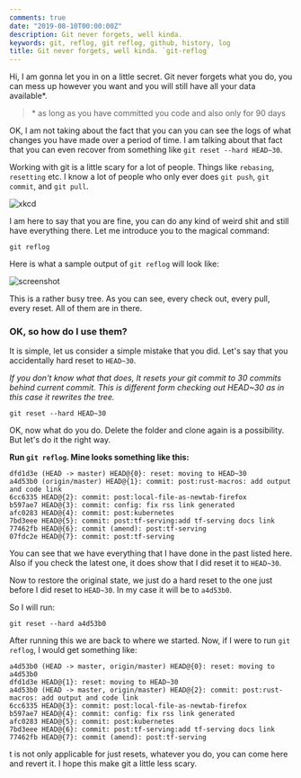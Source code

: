 ```yaml
---
comments: true
date: "2019-08-10T00:00:00Z"
description: Git never forgets, well kinda.
keywords: git, reflog, git reflog, github, history, log
title: Git never forgets, well kinda. `git-reflog`
---
```


Hi, I am gonna let you in on a little secret.
Git never forgets what you do, you can mess up however you want and you will still have all your data available*.

> \* as long as you have committed you code and also only for 90 days

OK, I am not taking about the fact that you can you can see the logs of what changes you have made over a period of
time. I am talking about that fact that you can even recover from something like `git reset --hard HEAD~30`.

Working with git is a little scary for a lot of people. Things like `rebasing`, `resetting` etc.
I know a lot of people who only ever does `git push`, `git commit`, and `git pull`.

![xkcd](https://imgs.xkcd.com/comics/git.png)


I am here to say that you are fine, you can do any kind of weird shit and still have everything there.
Let me introduce you to the magical command:

```
git reflog
```

Here is what a sample output of `git reflog` will look like:

![screenshot]({{site.url}}{{site.baseurl}}/assets/images/gitreflog.png)

This is a rather busy tree. As you can see, every check out, every pull, every reset. All of them are in there.

### OK, so how do I use them?

It is simple, let us consider a simple mistake that you did. Let's say that you accidentally hard reset to `HEAD~30`.

*If you don't know what that does, It resets your git commit to 30 commits behind current commit.
This is different form checking out HEAD~30 as in this case it rewrites the tree.*


```
git reset --hard HEAD~30
```

OK, now what do you do. Delete the folder and clone again is a possibility. But let's do it the right way.

**Run `git reflog`. Mine looks something like this:**

```
dfd1d3e (HEAD -> master) HEAD@{0}: reset: moving to HEAD~30
a4d53b0 (origin/master) HEAD@{1}: commit: post:rust-macros: add output and code link
6cc6335 HEAD@{2}: commit: post:local-file-as-newtab-firefox
b597ae7 HEAD@{3}: commit: config: fix rss link generated
afc0283 HEAD@{4}: commit: post:kubernetes
7bd3eee HEAD@{5}: commit: post:tf-serving:add tf-serving docs link
77462fb HEAD@{6}: commit (amend): post:tf-serving
07fdc2e HEAD@{7}: commit: post:tf-serving
```

You can see that we have everything that I have done in the past listed here.
Also if you check the latest one, it does show that I did reset it to `HEAD~30`.

Now to restore the original state, we just do a hard reset to the one just before I did reset to `HEAD~30`.
In my case it will be to `a4d53b0`.

So I will run:

```
git reset --hard a4d53b0
```

After running this we are back to where we started.
Now, if I were to run `git reflog`, I would get something like:

```
a4d53b0 (HEAD -> master, origin/master) HEAD@{0}: reset: moving to a4d53b0
dfd1d3e HEAD@{1}: reset: moving to HEAD~30
a4d53b0 (HEAD -> master, origin/master) HEAD@{2}: commit: post:rust-macros: add output and code link
6cc6335 HEAD@{3}: commit: post:local-file-as-newtab-firefox
b597ae7 HEAD@{4}: commit: config: fix rss link generated
afc0283 HEAD@{5}: commit: post:kubernetes
7bd3eee HEAD@{6}: commit: post:tf-serving:add tf-serving docs link
77462fb HEAD@{7}: commit (amend): post:tf-serving
```

 t is not only applicable for just resets, whatever you do, you can come here and revert it.
I hope this make git a little less scary.
